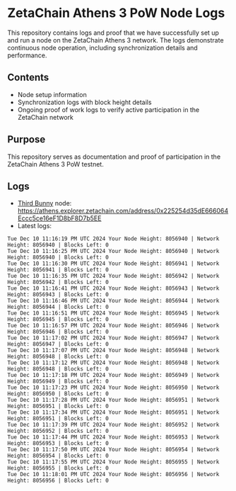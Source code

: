 # ZetaChain Athens 3 PoW Node Logs
This repository contains logs and proof that we have successfully set up and run a node on the ZetaChain Athens 3 network. The logs demonstrate continuous node operation, including synchronization details and performance.

## Contents
- Node setup information
- Synchronization logs with block height details
- Ongoing proof of work logs to verify active participation in the ZetaChain network

## Purpose
This repository serves as documentation and proof of participation in the ZetaChain Athens 3 PoW testnet.

## Logs

- [Third Bunny](https://thirdbunny.xyz/) node: https://athens.explorer.zetachain.com/address/0x225254d35dE666064Eccc5ce16eF1D8bF8D7b5EE
- Latest logs:
```
Tue Dec 10 11:16:19 PM UTC 2024 Your Node Height: 8056940 | Network Height: 8056940 | Blocks Left: 0
Tue Dec 10 11:16:25 PM UTC 2024 Your Node Height: 8056940 | Network Height: 8056940 | Blocks Left: 0
Tue Dec 10 11:16:30 PM UTC 2024 Your Node Height: 8056941 | Network Height: 8056941 | Blocks Left: 0
Tue Dec 10 11:16:35 PM UTC 2024 Your Node Height: 8056942 | Network Height: 8056942 | Blocks Left: 0
Tue Dec 10 11:16:41 PM UTC 2024 Your Node Height: 8056943 | Network Height: 8056943 | Blocks Left: 0
Tue Dec 10 11:16:46 PM UTC 2024 Your Node Height: 8056944 | Network Height: 8056944 | Blocks Left: 0
Tue Dec 10 11:16:51 PM UTC 2024 Your Node Height: 8056945 | Network Height: 8056945 | Blocks Left: 0
Tue Dec 10 11:16:57 PM UTC 2024 Your Node Height: 8056946 | Network Height: 8056946 | Blocks Left: 0
Tue Dec 10 11:17:02 PM UTC 2024 Your Node Height: 8056947 | Network Height: 8056947 | Blocks Left: 0
Tue Dec 10 11:17:07 PM UTC 2024 Your Node Height: 8056948 | Network Height: 8056948 | Blocks Left: 0
Tue Dec 10 11:17:12 PM UTC 2024 Your Node Height: 8056948 | Network Height: 8056948 | Blocks Left: 0
Tue Dec 10 11:17:18 PM UTC 2024 Your Node Height: 8056949 | Network Height: 8056949 | Blocks Left: 0
Tue Dec 10 11:17:23 PM UTC 2024 Your Node Height: 8056950 | Network Height: 8056950 | Blocks Left: 0
Tue Dec 10 11:17:28 PM UTC 2024 Your Node Height: 8056951 | Network Height: 8056951 | Blocks Left: 0
Tue Dec 10 11:17:34 PM UTC 2024 Your Node Height: 8056951 | Network Height: 8056951 | Blocks Left: 0
Tue Dec 10 11:17:39 PM UTC 2024 Your Node Height: 8056952 | Network Height: 8056952 | Blocks Left: 0
Tue Dec 10 11:17:44 PM UTC 2024 Your Node Height: 8056953 | Network Height: 8056953 | Blocks Left: 0
Tue Dec 10 11:17:50 PM UTC 2024 Your Node Height: 8056954 | Network Height: 8056954 | Blocks Left: 0
Tue Dec 10 11:17:55 PM UTC 2024 Your Node Height: 8056955 | Network Height: 8056955 | Blocks Left: 0
Tue Dec 10 11:18:01 PM UTC 2024 Your Node Height: 8056956 | Network Height: 8056956 | Blocks Left: 0
```
